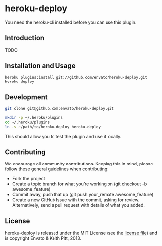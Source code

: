 # heroku-deploy

You need the heroku-cli installed before you can use this plugin.

## Introduction

TODO

## Installation and Usage

```bash
heroku plugins:install git://github.com/envato/heroku-deploy.git
heroku deploy
```

## Development

```bash
git clone git@github.com:envato/heroku-deploy.git

mkdir -p ~/.heroku/plugins
cd ~/.heroku/plugins
ln -s ~/path/to/heroku-deploy heroku-deploy
```

This should allow you to test the plugin and use it locally.

## Contributing

We encourage all community contributions. Keeping this in mind, please follow these general guidelines when contributing:

* Fork the project
* Create a topic branch for what you’re working on (git checkout -b awesome_feature)
* Commit away, push that up (git push your\_remote awesome\_feature)
* Create a new GitHub Issue with the commit, asking for review. Alternatively, send a pull request with details of what you added.

## License

heroku-deploy is released under the MIT License (see the [license file](https://github.com/envato/heroku-deploy/blob/master/LICENCE)) and is copyright Envato & Keith Pitt, 2013.
